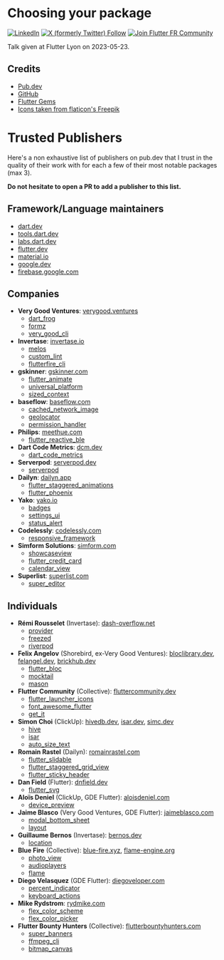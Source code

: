 # Choosing your package

[![LinkedIn](https://img.shields.io/badge/linkedin%20-%230077B5.svg?logo=linkedin&logoColor=white)](https://www.linkedin.com/in/guillaume2-roux/)
[![X (formerly Twitter) Follow](https://img.shields.io/twitter/follow/TesteurManiak)](https://twitter.com/TesteurManiak)
[![Join Flutter FR Community](https://dcbadge.vercel.app/api/server/BCqyRcQ2ns?style=flat)](https://discord.gg/BCqyRcQ2ns)

Talk given at Flutter Lyon on 2023-05-23.

## Credits

* [Pub.dev](https://pub.dev)
* [GitHub](https://github.com)
* [Flutter Gems](https://fluttergems.dev)
* [Icons taken from flaticon's Freepik](https://www.flaticon.com/authors/freepik)

# Trusted Publishers

Here's a non exhaustive list of publishers on pub.dev that I trust in the quality of their work with for each a few of their most notable packages (max 3).

**Do not hesitate to open a PR to add a publisher to this list.**

## Framework/Language maintainers

* [dart.dev](https://pub.dev/publishers/dart.dev/packages)
* [tools.dart.dev](https://pub.dev/publishers/tools.dart.dev/packages)
* [labs.dart.dev](https://pub.dev/publishers/labs.dart.dev/packages)
* [flutter.dev](https://pub.dev/publishers/flutter.dev/packages)
* [material.io](https://pub.dev/publishers/material.io/packages)
* [google.dev](https://pub.dev/publishers/google.dev/packages)
* [firebase.google.com](https://pub.dev/publishers/firebase.google.com/packages)

## Companies

* **Very Good Ventures**: [verygood.ventures](https://pub.dev/publishers/verygood.ventures/packages)
    * [dart_frog](https://pub.dev/packages/dart_frog)
    * [formz](https://pub.dev/packages/formz)
    * [very_good_cli](https://pub.dev/packages/very_good_cli)
* **Invertase**: [invertase.io](https://pub.dev/publishers/invertase.io/packages)
    * [melos](https://pub.dev/packages/melos)
    * [custom_lint](https://pub.dev/packages/custom_lint)
    * [flutterfire_cli](https://pub.dev/packages/flutterfire_cli)
* **gskinner**: [gskinner.com](https://pub.dev/publishers/gskinner.com/packages)
    * [flutter_animate](https://pub.dev/packages/flutter_animate)
    * [universal_platform](https://pub.dev/packages/universal_platform)
    * [sized_context](https://pub.dev/packages/sized_context)
* **baseflow**: [baseflow.com](https://pub.dev/publishers/baseflow.com/packages)
    * [cached_network_image](https://pub.dev/packages/cached_network_image)
    * [geolocator](https://pub.dev/packages/geolocator)
    * [permission_handler](https://pub.dev/packages/permission_handler)
* **Philips**: [meethue.com](https://pub.dev/publishers/meethue.com/packages)
    * [flutter_reactive_ble](https://pub.dev/packages/flutter_reactive_ble)
* **Dart Code Metrics**: [dcm.dev](https://pub.dev/publishers/dcm.dev/packages)
    * [dart_code_metrics](https://pub.dev/packages/dart_code_metrics)
* **Serverpod**: [serverpod.dev](https://pub.dev/publishers/serverpod.dev/packages)
    * [serverpod](https://pub.dev/packages/serverpod)
* **Dailyn**: [dailyn.app](https://pub.dev/publishers/dailyn.app/packages)
    * [flutter_staggered_animations](https://pub.dev/packages/flutter_staggered_animations)
    * [flutter_phoenix](https://pub.dev/packages/flutter_phoenix)
* **Yako**: [yako.io](https://pub.dev/publishers/yako.io/packages)
    * [badges](https://pub.dev/packages/badges)
    * [settings_ui](https://pub.dev/packages/settings_ui)
    * [status_alert](https://pub.dev/packages/status_alert)
* **Codelessly**: [codelessly.com](https://pub.dev/publishers/codelessly.com/packages)
    * [responsive_framework](https://pub.dev/packages/responsive_framework)
* **Simform Solutions**: [simform.com](https://pub.dev/publishers/simform.com/packages)
    * [showcaseview](https://pub.dev/packages/showcaseview)
    * [flutter_credit_card](https://pub.dev/packages/flutter_credit_card)
    * [calendar_view](https://pub.dev/packages/calendar_view)
* **Superlist**: [superlist.com](https://pub.dev/publishers/superlist.com/packages)
    * [super_editor](https://pub.dev/packages/super_editor)

## Individuals

* **Rémi Rousselet** (Invertase): [dash-overflow.net](https://pub.dev/publishers/dash-overflow.net/packages)
    * [provider](https://pub.dev/packages/provider)
    * [freezed](https://pub.dev/packages/freezed)
    * [riverpod](https://pub.dev/packages/riverpod)
* **Felix Angelov** (Shorebird, ex-Very Good Ventures): [bloclibrary.dev](https://pub.dev/publishers/bloclibrary.dev/packages), [felangel.dev](https://pub.dev/publishers/felangel.dev/packages), [brickhub.dev](https://pub.dev/publishers/brickhub.dev/packages)
    * [flutter_bloc](https://pub.dev/packages/flutter_bloc)
    * [mocktail](https://pub.dev/packages/mocktail)
    * [mason](https://pub.dev/packages/mason)
* **Flutter Community** (Collective): [fluttercommunity.dev](https://pub.dev/publishers/fluttercommunity.dev/packages)
    * [flutter_launcher_icons](https://pub.dev/packages/flutter_launcher_icons)
    * [font_awesome_flutter](https://pub.dev/packages/font_awesome_flutter)
    * [get_it](https://pub.dev/packages/get_it)
* **Simon Choi** (ClickUp): [hivedb.dev](https://pub.dev/publishers/hivedb.dev/packages), [isar.dev](https://pub.dev/publishers/isar.dev/packages), [simc.dev](https://pub.dev/publishers/simc.dev/packages)
    * [hive](https://pub.dev/packages/hive)
    * [isar](https://pub.dev/packages/isar)
    * [auto_size_text](https://pub.dev/packages/auto_size_text)
* **Romain Rastel** (Dailyn): [romainrastel.com](https://pub.dev/publishers/romainrastel.com/packages)
    * [flutter_slidable](https://pub.dev/packages/flutter_slidable)
    * [flutter_staggered_grid_view](https://pub.dev/packages/flutter_staggered_grid_view)
    * [flutter_sticky_header](https://pub.dev/packages/flutter_sticky_header)
* **Dan Field** (Flutter): [dnfield.dev](https://pub.dev/publishers/dnfield.dev/packages)
    * [flutter_svg](https://pub.dev/packages/flutter_svg)
* **Aloïs Deniel** (ClickUp, GDE Flutter): [aloisdeniel.com](https://pub.dev/publishers/aloisdeniel.com/packages)
    * [device_preview](https://pub.dev/packages/device_preview)
* **Jaime Blasco** (Very Good Ventures, GDE Flutter): [jaimeblasco.com](https://pub.dev/publishers/jaimeblasco.com/packages)
    * [modal_bottom_sheet](https://pub.dev/packages/modal_bottom_sheet)
    * [layout](https://pub.dev/packages/layout)
* **Guillaume Bernos** (Invertase): [bernos.dev](https://pub.dev/publishers/bernos.dev/packages)
    * [location](https://pub.dev/packages/location)
* **Blue Fire** (Collective): [blue-fire.xyz](https://pub.dev/publishers/blue-fire.xyz/packages), [flame-engine.org](https://pub.dev/publishers/flame-engine.org/packages)
    * [photo_view](https://pub.dev/packages/photo_view)
    * [audioplayers](https://pub.dev/packages/audioplayers)
    * [flame](https://pub.dev/packages/flame)
* **Diego Velasquez** (GDE Flutter): [diegoveloper.com](https://pub.dev/publishers/diegoveloper.com/packages)
    * [percent_indicator](https://pub.dev/packages/percent_indicator)
    * [keyboard_actions](https://pub.dev/packages/keyboard_actions)
* **Mike Rydstrom**: [rydmike.com](https://pub.dev/publishers/rydmike.com/packages)
    * [flex_color_scheme](https://pub.dev/packages/flex_color_scheme)
    * [flex_color_picker](https://pub.dev/packages/flex_color_picker)
* **Flutter Bounty Hunters** (Collective): [flutterbountyhunters.com](https://pub.dev/publishers/flutterbountyhunters.com/packages)
    * [super_banners](https://pub.dev/packages/super_banners)
    * [ffmpeg_cli](https://pub.dev/packages/ffmpeg_cli)
    * [bitmap_canvas](https://pub.dev/packages/bitmap_canvas)
